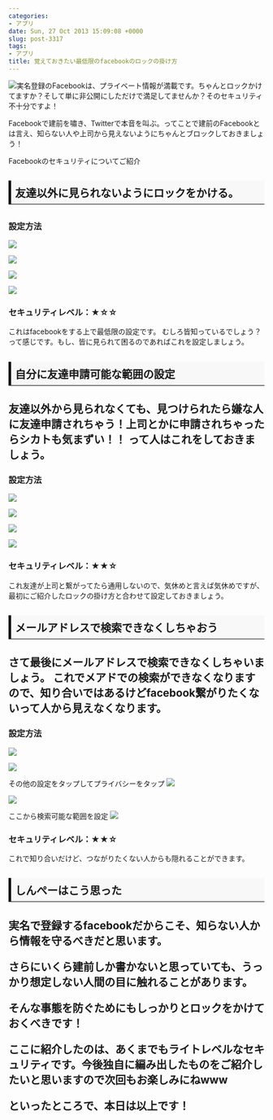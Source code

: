```yaml
---
categories:
- アプリ
date: Sun, 27 Oct 2013 15:09:08 +0000
slug: post-3317
tags:
- アプリ
title: 覚えておきたい最低限のfacebookのロックの掛け方
---
```


![](images/IMG_2857.jpg)実名登録のFacebookは、プライベート情報が満載です。ちゃんとロックかけてますか？そして単に非公開にしただけで満足してませんか？そのセキュリティ不十分ですよ！<!--more-->
&nbsp;
&nbsp;


Facebookで建前を嘯き、Twitterで本音を叫ぶ。ってことで建前のFacebookとは言え、知らない人や上司から見えないようにちゃんとブロックしておきましょう！

Facebookのセキュリティについてご紹介


<h2><div style="padding: 8px 8px; border-color: #000000; border-width: 0 0 1px 5px; border-style: solid; background: #F8F8F8;"><b>友達以外に見られないようにロックをかける。</b></div><h2>

<h3>設定方法</h3>

<a href="images/7889373028ce8e77131b8a32590f0859.png">![](images/7889373028ce8e77131b8a32590f0859.png)</a>

<a href="images/bc3c5d97c4c21a19a21444acd073e9fc.png">![](images/bc3c5d97c4c21a19a21444acd073e9fc.png)</a>

<a href="images/4600341b767d2cca731c050afcdd5ac0.png">![](images/4600341b767d2cca731c050afcdd5ac0.png)</a>

<a href="images/126a433d5c0a6376134668af62a124e9.png">![](images/126a433d5c0a6376134668af62a124e9.png)</a>

<h3>セキュリティレベル：★☆☆</h3>

これはfacebookをする上で最低限の設定です。
むしろ皆知っているでしょう？って感じです。もし、皆に見られて困るのであればこれを設定しましょう。



<h2><div style="padding: 8px 8px; border-color: #000000; border-width: 0 0 1px 5px; border-style: solid; background: #F8F8F8;"><b>自分に友達申請可能な範囲の設定</b></div><h2>

友達以外から見られなくても、見つけられたら嫌な人に友達申請されちゃう！上司とかに申請されちゃったらシカトも気まずい！！
って人はこれをしておきましょう。

<h3>設定方法</h3>

<a href="images/7889373028ce8e77131b8a32590f0859.png">![](images/7889373028ce8e77131b8a32590f0859.png)</a>

<a href="images/126a433d5c0a6376134668af62a124e9.png">![](images/126a433d5c0a6376134668af62a124e9.png)</a>

<a href="images/2337104d21c9457627fc93e6593958d1.png">![](images/2337104d21c9457627fc93e6593958d1.png)</a>

<a href="images/7db26d6b5d546b05b44bbdb36821b265.png">![](images/7db26d6b5d546b05b44bbdb36821b265.png)</a>

<h3>セキュリティレベル：★★☆</h3>

これ友達が上司と繋がってたら通用しないので、気休めと言えば気休めですが、最初にご紹介したロックの掛け方と合わせて設定しておきましょう。



<h2><div style="padding: 8px 8px; border-color: #000000; border-width: 0 0 1px 5px; border-style: solid; background: #F8F8F8;"><b>メールアドレスで検索できなくしちゃおう</b></div><h2>

さて最後にメールアドレスで検索できなくしちゃいましょう。
これでメアドでの検索ができなくなりますので、知り合いではあるけどfacebook繋がりたくないって人から見えなくなります。

<h3>設定方法</h3>

<a href="images/7889373028ce8e77131b8a32590f0859.png">![](images/7889373028ce8e77131b8a32590f0859.png)</a>

<a href="images/126a433d5c0a6376134668af62a124e9.png">![](images/126a433d5c0a6376134668af62a124e9.png)</a>

その他の設定をタップしてプライバシーをタップ
<a href="images/1ba1bdfb343513cbe15ce11efb5260f8.png">![](images/1ba1bdfb343513cbe15ce11efb5260f8.png)</a>

<a href="images/fd9cebe3163c431275e936da74d82542.png">![](images/fd9cebe3163c431275e936da74d82542.png)</a>

ここから検索可能な範囲を設定
<a href="images/ed91ed88741f80e60cf108faf64d31d9.png">![](images/ed91ed88741f80e60cf108faf64d31d9.png)</a>

<h3>セキュリティレベル：★★☆</h3>

これで知り合いだけど、つながりたくない人からも隠れることができます。


<h2><div style="padding: 8px 8px; border-color: #000000; border-width: 0 0 1px 5px; border-style: solid; background: #F8F8F8;"><b>しんぺーはこう思った</b></div><h2>

実名で登録するfacebookだからこそ、知らない人から情報を守るべきだと思います。

さらにいくら建前しか書かないと思っていても、うっかり想定しない人間の目に触れることがあります。

そんな事態を防ぐためにもしっかりとロックをかけておくべきです！

ここに紹介したのは、あくまでもライトレベルなセキュリティです。今後独自に編み出したものをご紹介したいと思いますので次回もお楽しみにねwww

といったところで、本日は以上です！